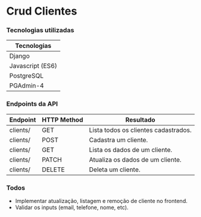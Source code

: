 # Crud Clientes

### Tecnologias utilizadas


| Tecnologias |
| ------ |
| Django | 
| Javascript (ES6) | 
| PostgreSQL | 
| PGAdmin-4 | 

### Endpoints da API
| Endpoint | HTTP Method | Resultado |
| ------ | ------ | ------ |
| clients/ | GET | Lista todos os clientes cadastrados. |
| clients/ |  POST | Cadastra um cliente. | 
| clients/<id> | GET | Lista os dados de um cliente. |
| clients/<id> | PATCH | Atualiza os dados de um cliente. |
| clients/ <id> | DELETE | Deleta um cliente. |

### Todos
- Implementar atualização, listagem e remoção de cliente no frontend.
- Validar os inputs (email, telefone, nome, etc).